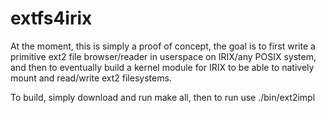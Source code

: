 # extfs4irix

At the moment, this is simply a proof of concept, the goal is to first write a primitive ext2 file browser/reader in userspace on IRIX/any POSIX system, and then to eventually build a kernel module for IRIX to be able to natively mount and read/write ext2 filesystems.


To build, simply download and run make all, then to run use ./bin/ext2impl <path to ext2 image>